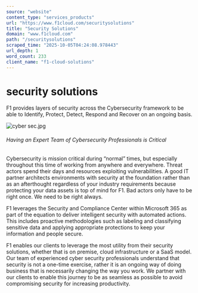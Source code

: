 ```yaml
---
source: "website"
content_type: "services_products"
url: "https://www.f1cloud.com/securitysolutions"
title: "Security Solutions"
domain: "www.f1cloud.com"
path: "/securitysolutions"
scraped_time: "2025-10-05T04:24:08.978443"
url_depth: 1
word_count: 233
client_name: "f1-cloud-solutions"
---
```


# security solutions

F1 provides layers of security across the Cybersecurity framework to be able to Identify, Protect, Detect, Respond and Recover on an ongoing basis.

![cyber sec.jpg](https://static.wixstatic.com/media/b1d4ba_ec7839681c6545b182d6cb2ab49c1e0c~mv2.jpg/v1/crop/x_0,y_155,w_1200,h_490/fill/w_980,h_400,al_c,q_85,usm_0.66_1.00_0.01,enc_avif,quality_auto/cyber%20sec.jpg)

###### Having an Expert Team of Cybersecurity Professionals is Critical

Cybersecurity is mission critical during “normal” times, but especially throughout this time of working from anywhere and everywhere. Threat actors spend their days and resources exploiting vulnerabilities. A good IT partner architects environments with security at the foundation rather than as an afterthought regardless of your industry requirements because protecting your data assets is top of mind for F1. Bad actors only have to be right once. We need to be right always.

F1 leverages the Security and Compliance Center within Microsoft 365 as part of the equation to deliver intelligent security with automated actions. This includes proactive methodologies such as labeling and classifying sensitive data and applying appropriate protections to keep your information and people secure.

F1 enables our clients to leverage the most utility from their security solutions, whether that is on premise, cloud infrastructure or a SaaS model. Our team of experienced cyber security professionals understand that security is not a one-time exercise, rather it is an ongoing way of doing business that is necessarily changing the way you work. We partner with our clients to enable this journey to be as seamless as possible to avoid compromising security for increasing productivity.